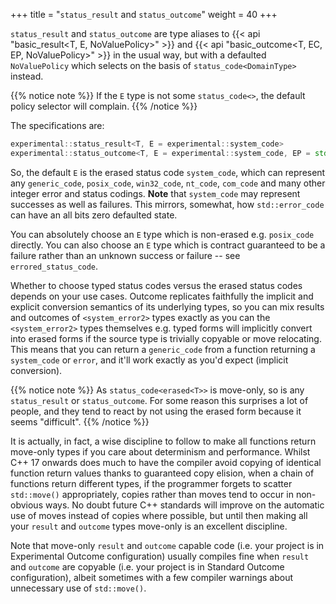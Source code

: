 +++
title = "`status_result` and `status_outcome`"
weight = 40
+++

`status_result` and `status_outcome` are type aliases to {{< api "basic_result<T, E, NoValuePolicy>" >}}
and {{< api "basic_outcome<T, EC, EP, NoValuePolicy>" >}} in the usual way, but
with a defaulted `NoValuePolicy` which selects on the basis of `status_code<DomainType>`
instead.

{{% notice note %}}
If the `E` type is not some `status_code<>`, the default policy selector
will complain.
{{% /notice %}}

The specifications are:

```c++
experimental::status_result<T, E = experimental::system_code>
experimental::status_outcome<T, E = experimental::system_code, EP = std::exception_ptr>
```

So, the default `E` is the erased status code `system_code`, which can represent
any `generic_code`, `posix_code`, `win32_code`, `nt_code`, `com_code` and many
other integer error and status
codings. **Note** that `system_code` may represent successes as well as failures.
This mirrors, somewhat, how `std::error_code` can have an all bits zero defaulted
state.

You can absolutely choose an `E` type which is non-erased e.g. `posix_code` directly.
You can also choose an `E` type which is contract guaranteed to be a failure
rather than an unknown success or failure -- see `errored_status_code`.

Whether to choose typed status codes versus the erased status codes depends on your
use cases. Outcome replicates faithfully the implicit and explicit conversion
semantics of its underlying types, so you can mix results and outcomes of
`<system_error2>` types exactly as you can the `<system_error2>` types themselves
e.g. typed forms will implicitly convert into erased forms if the source type
is trivially copyable or move relocating. This means that you can return a
`generic_code` from a function returning a `system_code` or `error`, and it'll
work exactly as you'd expect (implicit conversion).

{{% notice note %}}
As `status_code<erased<T>>` is move-only, so is any `status_result` or `status_outcome`.
For some reason this surprises a lot of people, and they tend to react by not using the erased
form because it seems "difficult".
{{% /notice %}}

It is actually, in fact, a wise discipline to follow to make all functions return
move-only types if you care about determinism and performance. Whilst C++ 17 onwards
does much to have the compiler avoid copying of identical function return values thanks to
guaranteed copy elision, when a chain of functions return different types, if the
programmer forgets to scatter `std::move()` appropriately, copies rather than moves
tend to occur in non-obvious ways. No doubt future C++ standards will improve on the
automatic use of moves instead of copies where possible, but until then making all
your `result` and `outcome` types move-only is an excellent discipline.

Note that move-only `result` and `outcome` capable code (i.e. your project is in Experimental
Outcome configuration) usually compiles fine when `result` and `outcome` are copyable
(i.e. your project is in Standard Outcome configuration), albeit sometimes with a few
compiler warnings about unnecessary use of `std::move()`.
